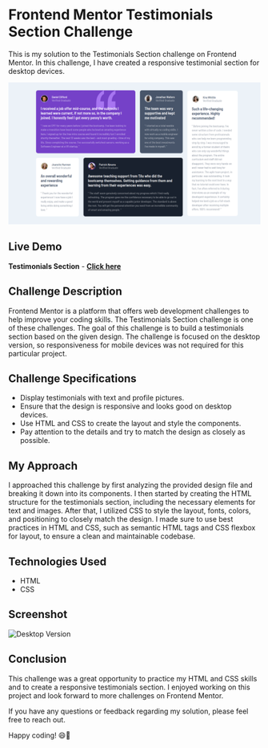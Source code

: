 # Frontend Mentor Testimonials Section Challenge

This is my solution to the Testimonials Section challenge on Frontend Mentor. In this challenge, I have created a responsive testimonial section for desktop devices.

![Testimonials Section Preview](./screenshot.jpg)

## Live Demo

**Testimonials Section** - [**Click here**](https://testimonials-section-seven.vercel.app/)

## Challenge Description

Frontend Mentor is a platform that offers web development challenges to help improve your coding skills. The Testimonials Section challenge is one of these challenges. The goal of this challenge is to build a testimonials section based on the given design. The challenge is focused on the desktop version, so responsiveness for mobile devices was not required for this particular project.

## Challenge Specifications

* Display testimonials with text and profile pictures.
* Ensure that the design is responsive and looks good on desktop devices.
* Use HTML and CSS to create the layout and style the components.
* Pay attention to the details and try to match the design as closely as possible.

## My Approach

I approached this challenge by first analyzing the provided design file and breaking it down into its components. I then started by creating the HTML structure for the testimonials section, including the necessary elements for text and images. After that, I utilized CSS to style the layout, fonts, colors, and positioning to closely match the design. I made sure to use best practices in HTML and CSS, such as semantic HTML tags and CSS flexbox for layout, to ensure a clean and maintainable codebase.

## Technologies Used

* HTML
* CSS

## Screenshot

![Desktop Version](./screensht.jpg)

## Conclusion

This challenge was a great opportunity to practice my HTML and CSS skills and to create a responsive testimonials section. I enjoyed working on this project and look forward to more challenges on Frontend Mentor.

If you have any questions or feedback regarding my solution, please feel free to reach out.

Happy coding! 😄🚀
